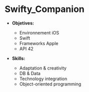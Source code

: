 # Swifty_Companion

* **Objetives:**
	* Environnement iOS
	* Swift 
	* Frameworks Apple
	* API 42

* **Skills:**
	* Adaptation & creativity
	* DB & Data
	* Technology integration
	* Object-oriented programming
